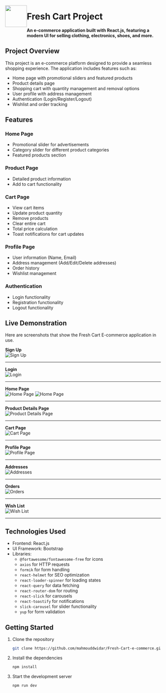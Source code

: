 <img src="https://github.com/user-attachments/assets/4db43041-883c-4e18-a985-84be133afcc8" align="left" height="70px" hspace="0px" vspace="20px">

# Fresh Cart Project

**An e-commerce application built with React.js, featuring a modern UI for selling clothing, electronics, shoes, and more.**

## Project Overview

This project is an e-commerce platform designed to provide a seamless shopping experience. The application includes features such as:

- Home page with promotional sliders and featured products
- Product details page
- Shopping cart with quantity management and removal options
- User profile with address management
- Authentication (Login/Register/Logout)
- Wishlist and order tracking

## Features

### Home Page
- Promotional slider for advertisements
- Category slider for different product categories
- Featured products section

### Product Page
- Detailed product information
- Add to cart functionality

### Cart Page
- View cart items
- Update product quantity
- Remove products
- Clear entire cart
- Total price calculation
- Toast notifications for cart updates

### Profile Page
- User information (Name, Email)
- Address management (Add/Edit/Delete addresses)
- Order history
- Wishlist management

### Authentication
- Login functionality
- Registration functionality
- Logout functionality

## Live Demonstration
Here are screenshots that show the Fresh Cart E-commerce application in use.

**Sign Up**  
![Sign Up](https://github.com/user-attachments/assets/ebd048e8-af48-4b65-946c-9ca9892a6f0f "Sign Up")

---

**Login**  
![Login](https://github.com/user-attachments/assets/9379a8df-253c-4adb-a08e-4c2890dae103 "Login")

---

**Home Page**  
![Home Page](https://github.com/user-attachments/assets/97d27084-dfd8-4ca9-8514-ecda8029614a "Home Page")
![Home Page](https://github.com/user-attachments/assets/4733d218-3de1-4405-8667-10d013b532d3 "Home Page")

---

**Product Details Page**  
![Product Details Page](https://github.com/user-attachments/assets/0760b32c-d47d-479b-a873-2958a8b4d2b13 "Product Details Page")

---

**Cart Page**  
![Cart Page](https://github.com/user-attachments/assets/7e91c37d-7864-4a6c-bb7b-072de435693f "Cart Page")

---

**Profile Page**  
![Profile Page](https://github.com/user-attachments/assets/e0c2704e-5501-4f25-84e8-7b7829bdc404 "Profile Page")

---

**Addresses**  
![Addresses](https://github.com/user-attachments/assets/87de238e-ee60-4765-a910-30d751146ef5 "Addresses")

---

**Orders**  
![Orders](https://github.com/user-attachments/assets/9a86a9d1-0205-485c-9778-1fe9316726a2 "Orders")

---

**Wish List**  
![Wish List](https://github.com/user-attachments/assets/e0d32340-ec32-4b43-a71e-24900fc47cd2 "Wish List")

---

## Technologies Used

- Frontend: React.js
- UI Framework: Bootstrap
- Libraries:
  - `@fortawesome/fontawesome-free` for icons
  - `axios` for HTTP requests
  - `formik` for form handling
  - `react-helmet` for SEO optimization
  - `react-loader-spinner` for loading states
  - `react-query` for data fetching
  - `react-router-dom` for routing
  - `react-slick` for carousels
  - `react-toastify` for notifications
  - `slick-carousel` for slider functionality
  - `yup` for form validation

## Getting Started

1. Clone the repository
   ```bash
   git clone https://github.com/mahmouddwidar/Fresh-Cart-e-commerce.git

2. Install the dependencies
   ```bash
   npm install

3. Start the development server
   ```bash
   npm run dev

